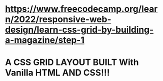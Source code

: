 # https://www.freecodecamp.org/learn/2022/responsive-web-design/learn-css-grid-by-building-a-magazine/step-1
# A CSS GRID LAYOUT BUILT With Vanilla HTML AND CSS!!! 
